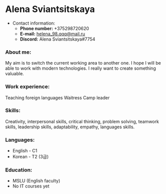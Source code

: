 # Alena Sviantsitskaya

* Contact information:
    + **Phone number:** +375298720620
    + **E-mail:** helena_98.qqq@mail.ru
    + **Discord:** Alena Sviantsitskaya#7754
    
 ### **About me:**
    
 My aim is to switch the current working area to another one. I hope I will be able to work with modern technologies. I really want to create something valuable.  
 
 ### **Work experience:** 
 
 Teaching foreign languages 
 Waitress 
 Camp leader
 
 ### **Skills:** 
 
 Creativity, interpersonal skills, critical thinking, problem solving, teamwork skills, leadership skills, adaptability, empathy, languages skills. 

 ### Languages: 
 
 * English - C1
 * Korean - T2 (3급)
 
 ### Education:
 
 * MSLU (English faculty)
 * No IT courses yet
 

